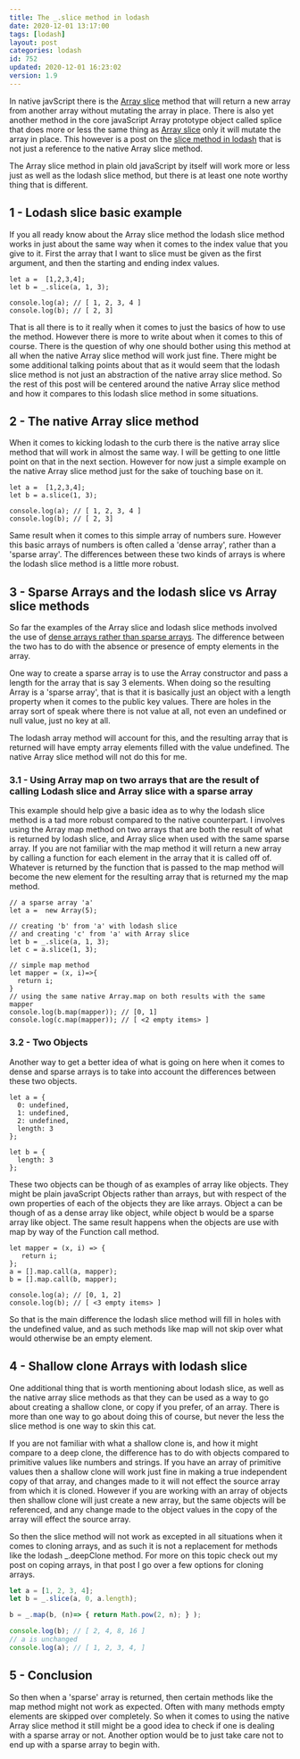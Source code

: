 ```yaml
---
title: The _.slice method in lodash
date: 2020-12-01 13:17:00
tags: [lodash]
layout: post
categories: lodash
id: 752
updated: 2020-12-01 16:23:02
version: 1.9
---
```


In native javScript there is the [Array slice](https://developer.mozilla.org/en-US/docs/Web/JavaScript/Reference/Global_Objects/Array/slice) method that will return a new array from another array without mutating the array in place. There is also yet another method in the core javaScript Array prototype object called splice that does more or less the same thing as [Array slice](/2018/12/08/js-array-slice/) only it will mutate the array in place. This however is a post on the [slice method in lodash](https://lodash.com/docs/4.17.15#slice) that is not just a reference to the native Array slice method.

The Array slice method in plain old javaScript by itself will work more or less just as well as the lodash slice method, but there is at least one note worthy thing that is different.

<!-- more -->

## 1 - Lodash slice basic example

If you all ready know about the Array slice method the lodash slice method works in just about the same way when it comes to the index value that you give to it. First the array that I want to slice must be given as the first argument, and then the starting and ending index values.

```
let a =  [1,2,3,4];
let b = _.slice(a, 1, 3);
 
console.log(a); // [ 1, 2, 3, 4 ]
console.log(b); // [ 2, 3]
```

That is all there is to it really when it comes to just the basics of how to use the method. However there is more to write about when it comes to this of course. There is the question of why one should bother using this method at all when the native Array slice method will work just fine. There might be some additional talking points about that as it would seem that the lodash slice method is not just an abstraction of the native array slice method. So the rest of this post will be centered around the native Array slice method and how it compares to this lodash slice method in some situations.

## 2 - The native Array slice method

When it comes to kicking lodash to the curb there is the native array slice method that will work in almost the same way. I will be getting to one little point on that in the next section. However for now just a simple example on the native Array slice method just for the sake of touching base on it.

```
let a =  [1,2,3,4];
let b = a.slice(1, 3);
 
console.log(a); // [ 1, 2, 3, 4 ]
console.log(b); // [ 2, 3]
```

Same result when it comes to this simple array of numbers sure. However this basic arrays of numbers is often called a 'dense array', rather than a 'sparse array'. The differences between these two kinds of arrays is where the lodash slice method is a little more robust.

## 3 - Sparse Arrays and the lodash slice vs Array slice methods

So far the examples of the Array slice and lodash slice methods involved the use of [dense arrays rather than sparse arrays](https://2ality.com/2012/06/dense-arrays.html). The difference between the two has to do with the absence or presence of empty elements in the array.

One way to create a sparse array is to use the Array constructor and pass a length for the array that is say 3 elements. When doing so the resulting Array is a 'sparse array', that is that it is basically just an object with a length property when it comes to the public key values. There are holes in the array sort of speak where there is not value at all, not even an undefined or null value, just no key at all.

The lodash array method will account for this, and the resulting array that is returned will have empty array elements filled with the value undefined. The native Array slice method will not do this for me.

### 3.1 - Using Array map on two arrays that are the result of calling Lodash slice and Array slice with a sparse array

This example should help give a basic idea as to why the lodash slice method is a tad more robust compared to the native counterpart. I involves using the Array map method on two arrays that are both the result of what is returned by lodash slice, and Array slice when used with the same sparse array. If you are not familiar with the map method it will return a new array by calling a function for each element in the array that it is called off of. Whatever is returned by the function that is passed to the map method will become the new element for the resulting array that is returned my the map method.

```
// a sparse array 'a'
let a =  new Array(5);
 
// creating 'b' from 'a' with lodash slice
// and creating 'c' from 'a' with Array slice
let b = _.slice(a, 1, 3);
let c = a.slice(1, 3);
 
// simple map method
let mapper = (x, i)=>{
  return i;
}
// using the same native Array.map on both results with the same mapper
console.log(b.map(mapper)); // [0, 1]
console.log(c.map(mapper)); // [ <2 empty items> ]
```

### 3.2 - Two Objects

Another way to get a better idea of what is going on here when it comes to dense and sparse arrays is to take into account the differences between these two objects.

```
let a = {
  0: undefined,
  1: undefined,
  2: undefined,
  length: 3
};
 
let b = {
  length: 3
};
```

These two objects can be though of as examples of array like objects. They might be plain javaScript Objects rather than arrays, but with respect of the own properties of each of the objects they are like arrays. Object a can be though of as a dense array like object, while object b would be a sparse array like object. The same result happens when the objects are use with map by way of the Function call method.

```
let mapper = (x, i) => {
   return i;
};
a = [].map.call(a, mapper);
b = [].map.call(b, mapper);
 
console.log(a); // [0, 1, 2]
console.log(b); // [ <3 empty items> ]
```

So that is the main difference the lodash slice method will fill in holes with the undefined value, and as such methods like map will not skip over what would otherwise be an empty element.

## 4 - Shallow clone Arrays with lodash slice

One additional thing that is worth mentioning about lodash slice, as well as the native array slice methods as that they can be used as a way to go about creating a shallow clone, or copy if you prefer, of an array. There is more than one way to go about doing this of course, but never the less the slice method is one way to skin this cat.

If you are not familiar with what a shallow clone is, and how it might compare to a deep clone, the difference has to do with objects compared to primitive values like numbers and strings. If you have an array of primitive values then a shallow clone will work just fine in making a true independent copy of that array, and changes made to it will not effect the source array from which it is cloned. However if you are working with an array of objects then shallow clone will just create a new array, but the same objects will be referenced, and any change made to the object values in the copy of the array will effect the source array.

So then the slice method will not work as excepted in all situations when it comes to cloning arrays, and as such it is not a replacement for methods like the lodash \_.deepClone method. For more on this topic check out my post on coping arrays, in that post I go over a few options for cloning arrays.

```js
let a = [1, 2, 3, 4];
let b = _.slice(a, 0, a.length);

b = _.map(b, (n)=> { return Math.pow(2, n); } );

console.log(b); // [ 2, 4, 8, 16 ]
// a is unchanged
console.log(a); // [ 1, 2, 3, 4, ]
```
## 5 - Conclusion

So then when a 'sparse' array is returned, then certain methods like the map method might not work as expected. Often with many methods empty elements are skipped over completely. So when it comes to using the native Array slice method it still might be a good idea to check if one is dealing with a sparse array or not. Another option would be to just take care not to end up with a sparse array to begin with.